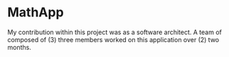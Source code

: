 # MathApp

My contribution within this project was as a software architect. A team of composed of (3) three members worked on this application over
(2) two months. 
